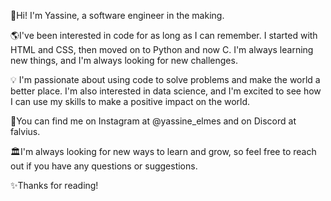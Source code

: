 💫Hi! I'm Yassine, a software engineer in the making.

🌎I've been interested in code for as long as I can remember. I started with HTML and CSS, then moved on to Python and now C. I'm always learning new things, and I'm always looking for new challenges.

💡 I'm passionate about using code to solve problems and make the world a better place. I'm also interested in data science, and I'm excited to see how I can use my skills to make a positive impact on the world.

🔸You can find me on Instagram at @yassine_elmes and on Discord at falvius.

🏛I'm always looking for new ways to learn and grow, so feel free to reach out if you have any questions or suggestions.

✨Thanks for reading!
